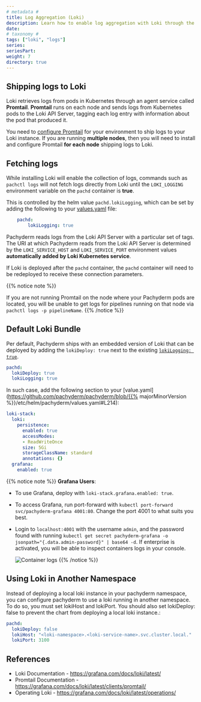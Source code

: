 ```yaml
---
# metadata # 
title: Log Aggregation (Loki)
description: Learn how to enable log aggregation with Loki through the Promtail agent service.
date: 
# taxonomy #
tags: ["loki", "logs"]
series:
seriesPart:
weight: 7
directory: true 
--- 
```


## Shipping logs to Loki

Loki retrieves logs from pods in Kubernetes through an agent service called **Promtail**.  **Promtail** runs on each node and sends logs from Kubernetes pods to the Loki API Server, tagging each log entry with information about the pod that produced it. 

You need to [configure Promtail](https://grafana.com/docs/loki/latest/clients/promtail/configuration/) for your environment
to ship logs to your Loki instance. 
If you are running **multiple nodes**, 
then you will need to install and configure Promtail
**for each node** shipping logs to Loki.


## Fetching logs

While installing Loki will enable the collection of logs, commands such as `pachctl logs` will not fetch logs directly
from Loki until the `LOKI_LOGGING` environment variable on the `pachd` container is **true**.

This is controlled by the helm value `pachd.lokiLogging`, which can be set by adding the following to your [values.yaml](../../../reference/helm-values/) file:

```yaml
    pachd:
        lokiLogging: true
```

Pachyderm reads logs from the Loki API Server with a particular set of tags. 
The URI at which Pachyderm reads from the Loki API Server is determined by the `LOKI_SERVICE_HOST` and `LOKI_SERVICE_PORT` environment values **automatically added by Loki Kubernetes service**. 

If Loki is deployed after the `pachd` container,
the `pachd` container will need to be redeployed to receive these connection parameters.

{{% notice note %}}
 
If you are not running Promtail on the node 
where your Pachyderm pods are located, you
will be unable to get logs for pipelines running on that node via `pachctl logs -p pipelineName`.
{{% /notice %}}

## Default Loki Bundle 

Per default, Pachyderm ships with an embedded version of Loki that can be deployed by adding the `lokiDeploy: true` next to the existing [`lokiLogging: true`](#fetching-logs).

```yaml
pachd:
  lokiDeploy: true
  lokiLogging: true
```

In such case, add the following section to your [value.yaml](https://github.com/pachyderm/pachyderm/blob/{{% majorMinorVersion %}}/etc/helm/pachyderm/values.yaml#L214):

```yaml  
loki-stack:
  loki:
    persistence:
      enabled: true
      accessModes:
      - ReadWriteOnce
      size: 5Gi
      storageClassName: standard
      annotations: {}
  grafana:
    enabled: true
```

{{% notice note %}}
**Grafana Users**:
- To use Grafana, deploy with `loki-stack.grafana.enabled: true`.
- To access Grafana, run port-forward with `kubectl port-forward svc/pachyderm-grafana 4001:80`. Change the port 4001 to what suits you best.
- Login to `localhost:4001` with the username `admin`, and the password found with running `kubectl get secret pachyderm-grafana -o jsonpath="{.data.admin-password}" | base64 -d`.
  If enterprise is activated, you will be able to inspect containers logs in your console.

  ![Container logs](/images/grafana_user_logs.png)
{{% /notice %}}



## Using Loki in Another Namespace

Instead of deploying a local loki instance in your pachyderm namespace, you can configure pachyderm to use a loki running in another namespace. To do so, you must set lokiHost and lokiPort. You should also set lokiDeploy: false to prevent the chart from deploying a local loki instance.:

```yaml
pachd:
  lokiDeploy: false
  lokiHost: "<loki-namespace>.<loki-service-name>.svc.cluster.local."
  lokiPort: 3100
```
    
## References

* Loki Documentation - https://grafana.com/docs/loki/latest/
* Promtail Documentation - https://grafana.com/docs/loki/latest/clients/promtail/
* Operating Loki - https://grafana.com/docs/loki/latest/operations/
